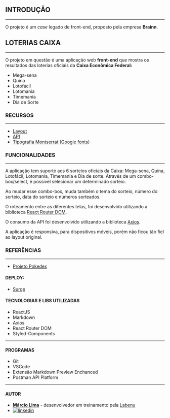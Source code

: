## INTRODUÇÃO

---

O projeto é um _case_ legado de front-end, proposto pela empresa **Brainn**.

## LOTERIAS CAIXA

---

O projeto em questão é uma aplicação web **front-end** que mostra os resultados das loterias oficiais da **Caixa Econômica Federal:**

-   Mega-sena
-   Quina
-   Lotofácil
-   Lotomania
-   Timemania
-   Dia de Sorte

### RECURSOS

---

-   [Layout](https://www.figma.com/file/H2qrYBCFMf4didYmxRwTxP/Brainn-Frontend-Challenge?node-id=0%3A1)
-   [API](https://brainn-api-loterias.herokuapp.com/api/v1/docs/)
-   [Tipografia Montserrat (Google fonts)](https://fonts.google.com/specimen/Montserrat)

### FUNCIONALIDADES

---

A aplicação tem suporte aos 6 sorteios oficiais da Caixa: Mega-sena, Quina, Lotofácil, Lotomania, Timemania e Dia de sorte.
Através de um combo-box/select, é possível selecionar um determinado sorteio.

Ao mudar esse combo-box, muda também o tema do sorteio, número do sorteio, data do sorteio e números sorteados.

O roteamento entre as diferentes telas, foi desenvolvido utilizando a biblioteca [React Router DOM](https://reactrouter.com/en/v6.3.0/getting-started/overview).

O consumo da API foi desenvolvido utilizando a biblioteca [Axios](https://axios-http.com/).

A aplicação é responsiva, para dispositivos móveis, porém não ficou tão fiel ao layout original.

### REFERÊNCIAS

---

-   [Projeto Pokedex](https://github.com/future4code/Aragon-pokedex2)

#### DEPLOY:

-   [Surge](https://puzzling-bun.surge.sh)

#### TECNOLOGIAS E LIBS UTILIZADAS

-   ReactJS
-   Markdown
-   Axios
-   React Router DOM
-   Styled-Components

---

#### PROGRAMAS

-   Git
-   VSCode
-   Extensão Markdown Preview Enchanced
-   Postman API Platform

---

#### AUTOR

-   [**Márcio Lima**](https://github.com/MarcioLima79) - desenvolvedor em treinamento pela [Labenu](https://www.labenu.com.br/)
-   [![linkedin](https://img.shields.io/badge/linkedin-0A66C2?style=for-the-badge&logo=linkedin&logoColor=white)](https://www.linkedin.com/in/marcio-lima79)
